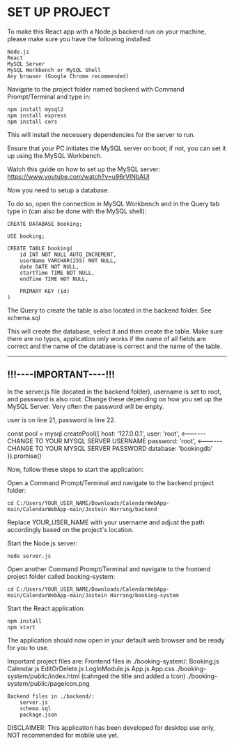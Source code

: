 <h1>SET UP PROJECT</h1>

To make this React app with a Node.js backend run on your machine, please make sure you have the 
following installed:

    Node.js
    React
    MySQL Server
    MySQL Workbench or MySQL Shell
    Any browser (Google Chrome recommended)

Navigate to the project folder named backend with Command Prompt/Terminal and type in:

    npm install mysql2
    npm install express
    npm install cors

This will install the necessery dependencies for the server to run.

Ensure that your PC initiates the MySQL server on boot; if not, you can set it up using the 
MySQL Workbench.

Watch this guide on how to set up the MySQL server: https://www.youtube.com/watch?v=u96rVINbAUI

Now you need to setup a database.

To do so, open the connection in MySQL Workbench and in the Query tab type in (can also be done with the MySQL shell):

    CREATE DATABASE booking;

    USE booking;

    CREATE TABLE booking(
        id INT NOT NULL AUTO_INCREMENT,
        userName VARCHAR(255) NOT NULL,
        date DATE NOT NULL,
        startTime TIME NOT NULL,
        endTime TIME NOT NULL,
        
        PRIMARY KEY (id) 
    )

The Query to create the table is also located in the backend folder. See schema.sql

This will create the database, select it and then create the table. Make sure there are no typos,
application only works if the name of all fields are correct and the name of the database is correct
and the name of the table.

-----------------------
!!!----IMPORTANT----!!!
-----------------------

In the server.js file (located in the backend folder), username is set to root, and password is also root. 
Change these depending on how you set up the MySQL Server. Very often the password will be empty.

user is on line 21, password is line 22.

const pool = mysql.createPool({
    host: '127.0.0.1',
    user: 'root', <------ CHANGE TO YOUR MYSQL SERVER USERNAME
    password: 'root', <------ CHANGE TO YOUR MYSQL SERVER PASSWORD
    database: 'bookingdb'
}).promise()


Now, follow these steps to start the application:

Open a Command Prompt/Terminal and navigate to the backend project folder:

    cd C:/Users/YOUR_USER_NAME/Downloads/CalendarWebApp-main/CalendarWebApp-main/Jostein Harrang/backend

Replace YOUR_USER_NAME with your username and adjust the path accordingly based on the project's location.

Start the Node.js server:

    node server.js

Open another Command Prompt/Terminal and navigate to the frontend project folder called booking-system:

    cd C:/Users/YOUR_USER_NAME/Downloads/CalendarWebApp-main/CalendarWebApp-main/Jostein Harrang/booking-system

Start the React application:

    npm install
    npm start

The application should now open in your default web browser and be ready for you to use.

Important project files are:
    Frontend files in ./booking-system/:
        Booking.js
        Calendar.js
        EditOrDelete.js
        LogInModule.js
        App.js
        App.css
        ./booking-system/public/index.html (cahnged the title and added a Icon)
        ./booking-system/public/pageIcon.png
    
    Backend files in ./backend/:
        server.js
        schema.sql
        package.json

DISCLAIMER:
This application has been developed for desktop use only, NOT recommended for mobile use yet.
